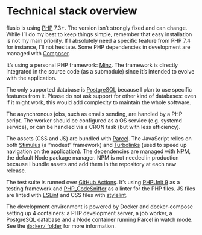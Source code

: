 # Technical stack overview

flusio is using [PHP](https://www.php.net/) 7.3+. The version isn’t strongly
fixed and can change. While I’ll do my best to keep things simple, remember
that easy installation is not my main priority. If I absolutely need a specific
feature from PHP 7.4 for instance, I’ll not hesitate. Some PHP dependencies in
development are managed with [Composer](https://getcomposer.org/).

It’s using a personal PHP framework: [Minz](https://github.com/flusio/Minz).
The framework is directly integrated in the source code (as a submodule) since
it’s intended to evolve with the application.

The only supported database is [PostgreSQL](https://www.postgresql.org/)
because I plan to use specific features from it. Please do not ask support for
other kind of databases: even if it might work, this would add complexity to
maintain the whole software.

The asynchronous jobs, such as emails sending, are handled by a PHP script. The
worker should be configured as a OS service (e.g. systemd service), or can be
handled via a CRON task (but with less efficiency).

The assets (CSS and JS) are bundled with [Parcel](https://parceljs.org/). The
JavaScript relies on both [Stimulus](https://github.com/stimulusjs/stimulus) (a
“modest” framework) and [Turbolinks](https://github.com/turbolinks/turbolinks)
(used to speed up navigation on the application). The dependencies are managed
with [NPM](https://www.npmjs.com/), the default Node package manager. NPM is
not needed in production because I bundle assets and add them in the repository
at each new release.

The test suite is runned over [GitHub Actions](https://github.com/features/actions).
It’s using [PHPUnit 9](https://phpunit.de/) as a testing framework and
[PHP\_CodeSniffer](https://github.com/squizlabs/PHP_CodeSniffer) as a linter
for the PHP files. JS files are linted with [ESLint](https://eslint.org/docs/rules/semi)
and CSS files with [stylelint](https://stylelint.io/).

The development environment is powered by Docker and docker-compose setting up
4 containers: a PHP development server, a job worker, a PostgreSQL database and
a Node container running Parcel in watch mode. See the [`docker/` folder](/docker/)
for more information.
